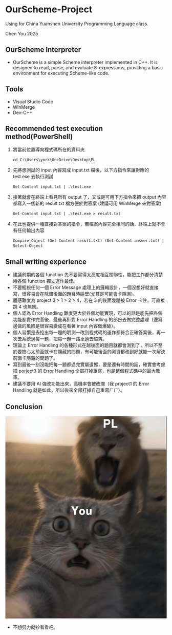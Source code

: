 # OurScheme-Project
Using for China Yuanshen University Programming Language class.

Chen You 2025

## OurScheme Interpreter
- OurScheme is a simple Scheme interpreter implemented in C++. It is designed to read, parse, and evaluate S-expressions, providing a basic environment for executing Scheme-like code.

## Tools
- Visual Studio Code
- WinMerge
- Dev-C++

## Recommended test execution method(PowerShell)
1. 將當前位置導向程式碼所在的資料夾
   ```
   cd C:\Users\york\OneDrive\Desktop\PL
   ```
2. 先將想測試的 input 內容寫成 input.txt 檔後，以下方指令來讓對應的 test.exe 去執行測試
   ```
   Get-Content input.txt | .\test.exe
   ```
3. 接著就會在終端上看見所有 output 了，又或是可用下方指令來把 output 內容都寫入一個新的 result.txt 檔方便於對答案 (建議可用 WinMerge 來對答案)
   ```
   Get-Content input.txt | .\test.exe > result.txt
   ```
4. 在此也提供一種直接對答案的指令，若檔案內容完全相同的話，終端上就不會有任何輸出內容
   ```
   Compare-Object (Get-Content result.txt) (Get-Content answer.txt) | Select-Object
   ```
## Small writing experience
- 建議前期的各個 function 先不要寫得太高度相互關聯性，能把工作都分清楚給各個 function 獨立運作最佳。
- 不要輕視任何一個 Error Message 處理上的邏輯設計，一個沒想好就直接寫，很容易會在除錯後面的題目時碰壁(尤其是可能會卡隱測)。
- 體感難度為 project 3 > 1 > 2 > 4，若在 3 的後面幾題被 Error 卡住，可直接跳 4 也無妨。
- 個人認為 Error Handling 難度更大於各個功能實現，可以的話是能先把各個功能都實作完善後，最後再針對 Error Handling 的部份去做完整處理（邊寫邊做的風險是很容易變成在看著 input 內容做爆破）。
- 個人習慣是去挖出每一題的明測一改到程式碼的運作都符合正確答案後，再一次去系統過每一題，把每一題一路車過去超爽。
- 理論上 Error Handling 的各種形式在越後面的題目就都會測到了，所以不至於要擔心太前面就卡在隱藏的問題，有可能後面的測資都改到好就能一次解決前面卡隱藏的問題了。
- 寫到最後一刻沒能把每一題都過完實屬遺憾，要是還有時間的話，確實會考慮把 porject3 的 Error Handling 全部打掉重寫，也是整個程式碼中的最大敗筆。
- 建議不要用 AI 強改功能出來，高機率會被改爛（我 project1 的 Error Handling 就是如此，所以後來全部打掉自己重寫ㄏㄏ）。
## Conclusion
 ![image](./nicepics/cat.jpg)
- 不想努力就抄看看吧。
